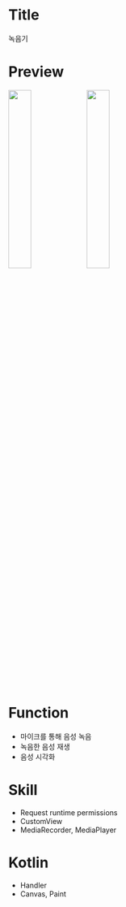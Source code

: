 # Title
녹음기

# Preview
<img src="https://user-images.githubusercontent.com/74343321/131726110-4152113d-8508-49c2-8d9c-246ae0dcea8f.png" width="30%"/> <img src="https://user-images.githubusercontent.com/74343321/131726117-bb4d1471-8b50-4f37-86ea-4d75f858df1d.png" width="30%"/>

# Function
 * 마이크를 통해 음성 녹음
 * 녹음한 음성 재생
 * 음성 시각화

# Skill
 * Request runtime permissions 
 * CustomView
 * MediaRecorder, MediaPlayer

# Kotlin
 * Handler
 * Canvas, Paint
